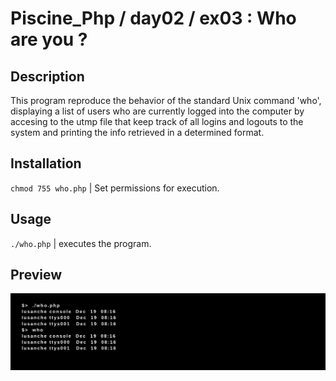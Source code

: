# Piscine_Php / day02 / ex03 : Who are you ?

## Description
This program reproduce the behavior of the standard Unix command 'who', displaying a list of users who are currently logged into the computer by accesing to the utmp file that keep track of all logins and logouts to the system and printing the info retrieved in a determined format.

## Installation
`chmod 755 who.php` | Set permissions for execution.

## Usage
`./who.php` | executes the program.

## Preview
<img src="../../resources/images/who.png" width="1200">
